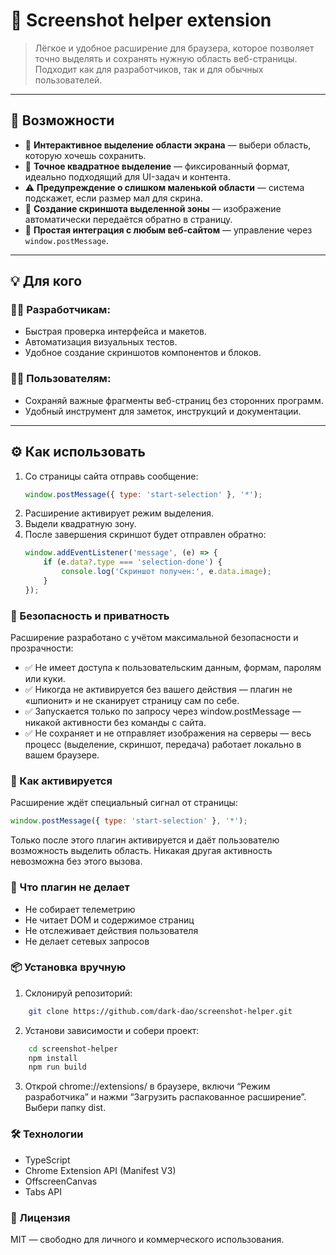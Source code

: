 # 📸 Screenshot helper extension

> Лёгкое и удобное расширение для браузера, которое позволяет точно выделять и сохранять нужную область веб-страницы. Подходит как для разработчиков, так и для обычных пользователей.

---

## 🚀 Возможности

- 🔲 **Интерактивное выделение области экрана** — выбери область, которую хочешь сохранить.
- 🧮 **Точное квадратное выделение** — фиксированный формат, идеально подходящий для UI-задач и контента.
- ⚠️ **Предупреждение о слишком маленькой области** — система подскажет, если размер мал для скрина.
- 💾 **Создание скриншота выделенной зоны** — изображение автоматически передаётся обратно в страницу.
- 🔁 **Простая интеграция с любым веб-сайтом** — управление через `window.postMessage`.

---

## 💡 Для кого

### 👨‍💻 Разработчикам:
- Быстрая проверка интерфейса и макетов.
- Автоматизация визуальных тестов.
- Удобное создание скриншотов компонентов и блоков.

### 🙋‍♀️ Пользователям:
- Сохраняй важные фрагменты веб-страниц без сторонних программ.
- Удобный инструмент для заметок, инструкций и документации.

---

## ⚙️ Как использовать

1. Со страницы сайта отправь сообщение:
   ```js
   window.postMessage({ type: 'start-selection' }, '*');
   ```
2.	Расширение активирует режим выделения.
3.	Выдели квадратную зону.
4.	После завершения скриншот будет отправлен обратно:
    ```js
    window.addEventListener('message', (e) => {
        if (e.data?.type === 'selection-done') {
            console.log('Скриншот получен:', e.data.image);
        }
    });
    ```

### 🔐 Безопасность и приватность
Расширение разработано с учётом максимальной безопасности и прозрачности:
- ✅ Не имеет доступа к пользовательским данным, формам, паролям или куки.
- ✅ Никогда не активируется без вашего действия — плагин не «шпионит» и не сканирует страницу сам по себе.
- ✅ Запускается только по запросу через window.postMessage — никакой активности без команды с сайта.
- ✅ Не сохраняет и не отправляет изображения на серверы — весь процесс (выделение, скриншот, передача) работает локально в вашем браузере.

### 🧩 Как активируется
Расширение ждёт специальный сигнал от страницы:
```js
window.postMessage({ type: 'start-selection' }, '*');
```
Только после этого плагин активируется и даёт пользователю возможность выделить область.
Никакая другая активность невозможна без этого вызова.

### 🚫 Что плагин не делает
- Не собирает телеметрию
- Не читает DOM и содержимое страниц
- Не отслеживает действия пользователя
- Не делает сетевых запросов

### 📦 Установка вручную
1.	Склонируй репозиторий:
```bash
    git clone https://github.com/dark-dao/screenshot-helper.git
```
2.	Установи зависимости и собери проект:
```bash
    cd screenshot-helper
    npm install
    npm run build
```
3.	Открой chrome://extensions/ в браузере, включи “Режим разработчика” и нажми “Загрузить распакованное расширение”. Выбери папку dist.

### 🛠 Технологии
- TypeScript
- Chrome Extension API (Manifest V3)
- OffscreenCanvas
- Tabs API

### 📄 Лицензия

MIT — свободно для личного и коммерческого использования.